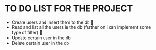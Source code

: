 # TO DO LIST FOR THE PROJECT

- Create users and insert them to the db 🎯
- Read and list all the users in the db (further on i can implement some type of filter) 🎯
- Update certain user in the db 
- Delete certain user in the db
